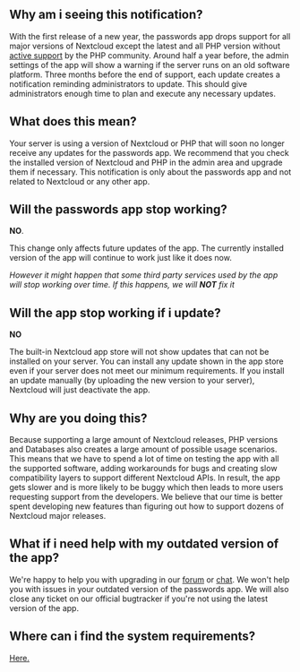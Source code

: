 ## Why am i seeing this notification?
With the first release of a new year, the passwords app drops support for all major versions of Nextcloud except the latest and all PHP version without [active support](https://php.net/supported-versions.php) by the PHP community.
Around half a year before, the admin settings of the app will show a warning if the server runs on an old software platform.
Three months before the end of support, each update creates a notification reminding administrators to update.
This should give administrators enough time to plan and execute any necessary updates.

## What does this mean?
Your server is using a version of Nextcloud or PHP that will soon no longer receive any updates for the passwords app.
We recommend that you check the installed version of Nextcloud and PHP in the admin area and upgrade them if necessary.
This notification is only about the passwords app and not related to Nextcloud or any other app.

## Will the passwords app stop working?
**NO**.

This change only affects future updates of the app.
The currently installed version of the app will continue to work just like it does now.

_However it might happen that some third party services used by the app will stop working over time._
_If this happens, we will **NOT** fix it_

## Will the app stop working if i update?
**NO**

The built-in Nextcloud app store will not show updates that can not be installed on your server.
You can install any update shown in the app store even if your server does not meet our minimum requirements.
If you install an update manually (by uploading the new version to your server), Nextcloud will just deactivate the app.

## Why are you doing this?
Because supporting a large amount of Nextcloud releases, PHP versions and Databases also creates a large amount of possible usage scenarios.
This means that we have to spend a lot of time on testing the app with all the supported software, adding workarounds for bugs and creating slow compatibility layers to support different Nextcloud APIs.
In result, the app gets slower and is more likely to be buggy which then leads to more users requesting support from the developers.
We believe that our time is better spent developing new features than figuring out how to support dozens of Nextcloud major releases.

## What if i need help with my outdated version of the app?
We're happy to help you with upgrading in our [forum](https://help.nextcloud.com/c/apps/passwords) or [chat](https://t.me/nc_passwords).
We won't help you with issues in your outdated version of the passwords app.
We will also close any ticket on our official bugtracker if you're not using the latest version of the app.

## Where can i find the system requirements?
[Here.](../System-Requirements)
